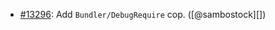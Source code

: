 * [#13296](https://github.com/rubocop/rubocop/pull/13296): Add `Bundler/DebugRequire` cop. ([@sambostock][])
